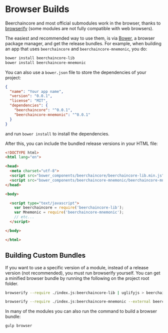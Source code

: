 # Browser Builds
Beerchaincore and most official submodules work in the browser, thanks to [browserify](http://browserify.org/) (some modules are not fully compatible with web browsers).

The easiest and recommended way to use them, is via [Bower](http://bower.io/), a browser package manager, and get the release bundles. For example, when building an app that uses `beerchaincore` and `beerchaincore-mnemonic`, you do:

```sh
bower install beerchaincore-lib
bower install beerchaincore-mnemonic
```

You can also use a `bower.json` file to store the dependencies of your project:

```json
{
  "name": "Your app name",
  "version": "0.0.1",
  "license": "MIT",
  "dependencies": {
    "beerchaincore": "^0.0.1",
    "beerchaincore-mnemonic": "^0.0.1"
  }
}
```

and run `bower install` to install the dependencies.

After this, you can include the bundled release versions in your HTML file:

```html
<!DOCTYPE html>
<html lang="en">

<head>
  <meta charset="utf-8">
  <script src="bower_components/beerchaincore/beerchaincore-lib.min.js"></script>
  <script src="bower_components/beerchaincore-mnemonic/beerchaincore-mnemonic.min.js"></script>
</head>

<body>

  <script type="text/javascript">
    var beerchaincore = require('beerchaincore-lib');
    var Mnemonic = require('beerchaincore-mnemonic');
    // etc...
  </script>

</body>

</html>
```

## Building Custom Bundles
If you want to use a specific version of a module, instead of a release version (not recommended), you must run browserify yourself.  You can get a minified browser bundle by running the following on the project root folder.

```sh
browserify --require ./index.js:beerchaincore-lib | uglifyjs > beerchaincore-lib.min.js
```

```sh
browserify --require ./index.js:beerchaincore-mnemonic --external beerchaincore-lib | uglifyjs > beerchaincore-mnemonic.min.js
```

In many of the modules you can also run the command to build a browser bundle:
```sh
gulp browser
```
